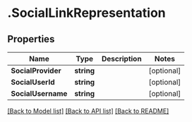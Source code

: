# .SocialLinkRepresentation
## Properties

Name | Type | Description | Notes
------------ | ------------- | ------------- | -------------
**SocialProvider** | **string** |  | [optional] 
**SocialUserId** | **string** |  | [optional] 
**SocialUsername** | **string** |  | [optional] 

[[Back to Model list]](../README.md#documentation-for-models) [[Back to API list]](../README.md#documentation-for-api-endpoints) [[Back to README]](../README.md)


